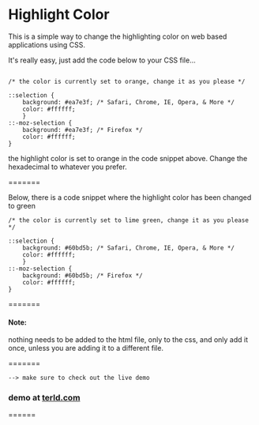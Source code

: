 Highlight Color
===============

This is a simple way to change the highlighting color on web based applications using CSS.

It's really easy, just add the code below to your CSS file...

```

/* the color is currently set to orange, change it as you please */

::selection {
    background: #ea7e3f; /* Safari, Chrome, IE, Opera, & More */
    color: #ffffff;
    }
::-moz-selection {
    background: #ea7e3f; /* Firefox */
    color: #ffffff;
}

```

the highlight color is set to orange in the code snippet above. Change the hexadecimal to whatever you prefer.

=======

Below, there is a code snippet where the highlight color has been changed to green

```
/* the color is currently set to lime green, change it as you please */

::selection {
    background: #60bd5b; /* Safari, Chrome, IE, Opera, & More */
    color: #ffffff;
    }
::-moz-selection {
    background: #60bd5b; /* Firefox */
    color: #ffffff;
}
```
=======

#### Note:

nothing needs to be added to the html file, only to the css, and only add it once, unless you are adding it to a different file.

=======


```
--> make sure to check out the live demo
```

### demo at [terld.com](http://terld.com/)

======


